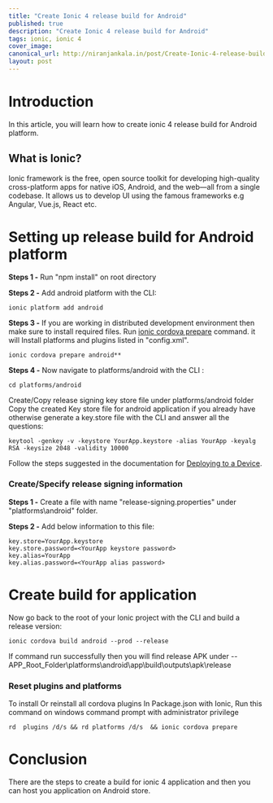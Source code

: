 ```yaml
---
title: "Create Ionic 4 release build for Android"
published: true
description: "Create Ionic 4 release build for Android"
tags: ionic, ionic 4
cover_image: 
canonical_url: http://niranjankala.in/post/Create-Ionic-4-release-build-for-Android
layout: post
---
```


# Introduction

In this article, you will learn how to create ionic 4 release build for Android platform.

## What is Ionic?
Ionic framework is the free, open source toolkit for developing high-quality cross-platform apps for native iOS, Android, and the web—all from a single codebase. It allows us to develop UI using the famous frameworks e.g Angular, Vue.js, React etc.

# Setting up release build for Android platform

**Steps 1 -** 
Run "npm install" on root directory

**Steps 2 -**
Add android platform with the CLI:
```
ionic platform add android
```
**Steps 3 -** 
If you are working in distributed development environment then make sure to install required files. Run  [ionic cordova prepare](https://ionicframework.com/docs/cli/commands/cordova-prepare) command. it will Install platforms and plugins listed in "config.xml". 
```
ionic cordova prepare android**
```
**Steps 4 -**
Now navigate to platforms/android with the CLI :
```
cd platforms/android
```	
Create/Copy release signing key store file under platforms/android folder
Copy the created Key store file for android application if you already have otherwise generate a key.store file with the CLI and answer all the questions:
```
keytool -genkey -v -keystore YourApp.keystore -alias YourApp -keyalg RSA -keysize 2048 -validity 10000
```
Follow the steps suggested in the documentation for [Deploying to a Device](https://ionicframework.com/docs/v3/intro/deploying/).

### Create/Specify release signing information

**Steps 1 -**
Create a file with name "release-signing.properties" under "platforms\android" folder.

**Steps 2 -**
 Add below information to this file:
 ```
key.store=YourApp.keystore
key.store.password=<YourApp keystore password>
key.alias=YourApp
key.alias.password=<YourApp alias password>
```
# Create build for application

Now go back to the root of your Ionic project with the CLI and build a release version:
```
ionic cordova build android --prod --release
```
If command run successfully then you will find release APK under -- APP_Root_Folder\platforms\android\app\build\outputs\apk\release


### Reset plugins and platforms


To install Or reinstall all cordova plugins In Package.json with Ionic, Run this command on windows command prompt with administrator privilege 
```
rd  plugins /d/s && rd platforms /d/s  && ionic cordova prepare
```


# Conclusion
There are the steps to create a build for ionic 4 application and then you can host you application on Android store.
